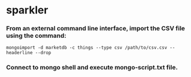 # sparkler
### From an external command line interface, import the CSV file using the command:
```mongoimport -d marketdb -c things --type csv /path/to/csv.csv --headerline --drop```
### Connect to mongo shell and execute mongo-script.txt file.
